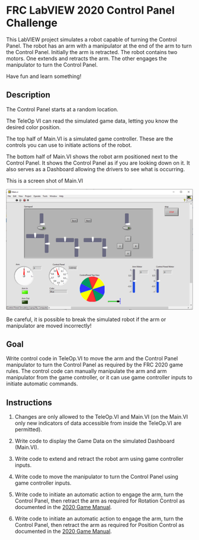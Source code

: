 # FRC LabVIEW 2020 Control Panel Challenge


This LabVIEW project simulates a robot capable of turning the Control Panel.  The robot has an arm with a manipulator at the end of the arm to turn the Control Panel.  Initially the arm is retracted.  The robot contains two motors.  One extends and retracts the arm.  The other engages the manipulator to turn the Control Panel.

Have fun and learn something!

## Description

The Control Panel starts at a random location.

The TeleOp VI can read the simulated game data, letting you know the desired color position.

The top half of Main.VI is a simulated game controller.  These are the controls you can use to initiate actions of the robot.

The bottom half of Main.VI shows the robot arm positioned next to the Control Panel.  It shows the Control Panel as if you are looking down on it.  It also serves as a Dashboard allowing the drivers to see what is occurring.

This is a screen shot of Main.VI

![2020ControlPanel](images/2020ColorWheel.png)

Be careful, it is possible to break the simulated robot if the arm or manipulator are moved incorrectly!

## Goal

Write control code in TeleOp.VI to move the arm and the Control Panel manipulator to turn the Control Panel as required by the FRC 2020 game rules.  The control code can manually manipulate the arm and arm manipulator from the game controller, or it can use game controller inputs to initiate automatic commands.

## Instructions

1. Changes are only allowed to the TeleOp.VI and Main.VI (on the Main.VI only new indicators of data accessible from inside the TeleOp.VI are permitted).

2. Write code to display the Game Data on the simulated Dashboard (Main.VI).

3. Write code to extend and retract the robot arm using game controller inputs.

4. Write code to move the manipulator to turn the Control Panel using game controller inputs.

5. Write code to initiate an automatic action to engage the arm, turn the Control Panel, then retract the arm as required for Rotation Control as documented in the [2020 Game Manual](https://firstfrc.blob.core.windows.net/frc2020/Manual/2020FRCGameSeasonManual.pdf).

6. Write code to initiate an automatic action to engage the arm, turn the Control Panel, then retract the arm as required for Position Control as documented in the [2020 Game Manual](https://firstfrc.blob.core.windows.net/frc2020/Manual/2020FRCGameSeasonManual.pdf).
